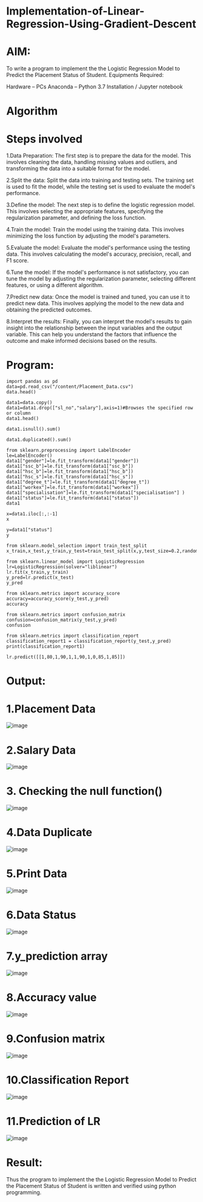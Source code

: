 # Implementation-of-Linear-Regression-Using-Gradient-Descent
# AIM:
To write a program to implement the the Logistic Regression Model to Predict the Placement Status of Student. Equipments Required:

Hardware – PCs
Anaconda – Python 3.7 Installation / Jupyter notebook
# Algorithm
# Steps involved
1.Data Preparation: The first step is to prepare the data for the model. This involves cleaning the data, handling missing values and outliers, and transforming the data into a suitable format for the model.

2.Split the data: Split the data into training and testing sets. The training set is used to fit the model, while the testing set is used to evaluate the model's performance.

3.Define the model: The next step is to define the logistic regression model. This involves selecting the appropriate features, specifying the regularization parameter, and defining the loss function.

4.Train the model: Train the model using the training data. This involves minimizing the loss function by adjusting the model's parameters.

5.Evaluate the model: Evaluate the model's performance using the testing data. This involves calculating the model's accuracy, precision, recall, and F1 score.

6.Tune the model: If the model's performance is not satisfactory, you can tune the model by adjusting the regularization parameter, selecting different features, or using a different algorithm.

7.Predict new data: Once the model is trained and tuned, you can use it to predict new data. This involves applying the model to the new data and obtaining the predicted outcomes.

8.Interpret the results: Finally, you can interpret the model's results to gain insight into the relationship between the input variables and the output variable. This can help you understand the factors that influence the outcome and make informed decisions based on the results.

# Program:
```
import pandas as pd
data=pd.read_csv("/content/Placement_Data.csv")
data.head()

data1=data.copy()
data1=data1.drop(["sl_no","salary"],axis=1)#Browses the specified row or column
data1.head()

data1.isnull().sum()

data1.duplicated().sum()

from sklearn.preprocessing import LabelEncoder
le=LabelEncoder()
data1["gender"]=le.fit_transform(data1["gender"])
data1["ssc_b"]=le.fit_transform(data1["ssc_b"])
data1["hsc_b"]=le.fit_transform(data1["hsc_b"])
data1["hsc_s"]=le.fit_transform(data1["hsc_s"])
data1["degree_t"]=le.fit_transform(data1["degree_t"])
data1["workex"]=le.fit_transform(data1["workex"])
data1["specialisation"]=le.fit_transform(data1["specialisation"] )     
data1["status"]=le.fit_transform(data1["status"])       
data1 

x=data1.iloc[:,:-1]
x

y=data1["status"]
y

from sklearn.model_selection import train_test_split
x_train,x_test,y_train,y_test=train_test_split(x,y,test_size=0.2,random_state=0)

from sklearn.linear_model import LogisticRegression
lr=LogisticRegression(solver="liblinear")
lr.fit(x_train,y_train)
y_pred=lr.predict(x_test)
y_pred

from sklearn.metrics import accuracy_score
accuracy=accuracy_score(y_test,y_pred)
accuracy

from sklearn.metrics import confusion_matrix
confusion=confusion_matrix(y_test,y_pred)
confusion

from sklearn.metrics import classification_report
classification_report1 = classification_report(y_test,y_pred)
print(classification_report1)

lr.predict([[1,80,1,90,1,1,90,1,0,85,1,85]])
```
# Output:
# 1.Placement Data
![image](https://github.com/niveshaprabu/Implementation-of-Linear-Regression-Using-Gradient-Descent/assets/122986499/079cf2c8-8e04-412a-8e25-3f2c2c0ff2b6)


# 2.Salary Data
![image](https://github.com/niveshaprabu/Implementation-of-Linear-Regression-Using-Gradient-Descent/assets/122986499/4f483c6d-ee1f-4c20-9e1d-cf8f581d8bf1)


# 3. Checking the null function()
![image](https://github.com/niveshaprabu/Implementation-of-Linear-Regression-Using-Gradient-Descent/assets/122986499/ed641354-2422-4647-b39a-b80b2679bf80)


# 4.Data Duplicate
![image](https://github.com/niveshaprabu/Implementation-of-Linear-Regression-Using-Gradient-Descent/assets/122986499/fca81910-1281-46cb-9b46-9f403cfc4b09)


# 5.Print Data
![image](https://github.com/niveshaprabu/Implementation-of-Linear-Regression-Using-Gradient-Descent/assets/122986499/321037d4-1ebd-45d7-81a6-d7b813a46eb8)


# 6.Data Status
![image](https://github.com/niveshaprabu/Implementation-of-Linear-Regression-Using-Gradient-Descent/assets/122986499/00ed3c4d-b06c-43f1-9244-7e985cc76cf8)


# 7.y_prediction array
![image](https://github.com/niveshaprabu/Implementation-of-Linear-Regression-Using-Gradient-Descent/assets/122986499/aae9815e-f1ac-4ecf-ba1e-a92ec5f9dc51)


# 8.Accuracy value
![image](https://github.com/niveshaprabu/Implementation-of-Linear-Regression-Using-Gradient-Descent/assets/122986499/f40907a1-a7ef-4d96-98a4-b37cf5afd98b)


# 9.Confusion matrix
![image](https://github.com/niveshaprabu/Implementation-of-Linear-Regression-Using-Gradient-Descent/assets/122986499/7f5254e1-0d91-4ac7-9053-ad70245aa3c1)


# 10.Classification Report
![image](https://github.com/niveshaprabu/Implementation-of-Linear-Regression-Using-Gradient-Descent/assets/122986499/0ab252cb-8e0a-4d2b-b142-7c4927998b5c)


# 11.Prediction of LR
![image](https://github.com/niveshaprabu/Implementation-of-Linear-Regression-Using-Gradient-Descent/assets/122986499/686b09ec-a91d-431d-ba69-6ca0f38e7b9c)


# Result:
Thus the program to implement the the Logistic Regression Model to Predict the Placement Status of Student is written and verified using python programming.
